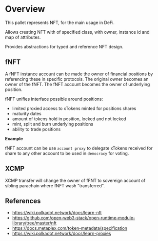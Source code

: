 # Overview

This pallet represents NFT, for the main usage in DeFi.

Allows creating NFT with of specified class, with owner, instance id and map of attributes.

Provides abstractions for typed and reference NFT design.

## fNFT

A fNFT instance account can be made the owner of financial positions by referencing these in specific protocols.
The original owner becomes an owner of the fNFT. 
The fNFT account becomes the owner of underlying position.

fNFT unifies interface possible around positions:

- limited proxied access to xTokens minted for positions shares
- maturity dates
- amount of tokens hold in position, locked and not locked
- mint, split and burn underlying positions
- ability to trade positions

**Example**

fNFT account can be use `account proxy` to delegate xTokens received for share to any other account to be used in  `democracy` for voting.


## XCMP

XCMP transfer will change the owner of  fFNT to sovereign account of sibling parachain where fNFT wash "transferred". 

## References

- https://wiki.polkadot.network/docs/learn-nft
- https://github.com/open-web3-stack/open-runtime-module-library/tree/master/nft
- https://docs.metaplex.com/token-metadata/specification
- https://wiki.polkadot.network/docs/learn-proxies
